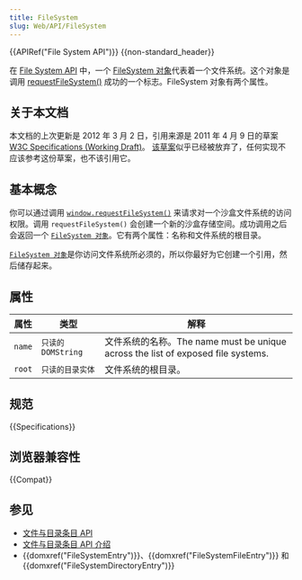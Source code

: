 ```yaml
---
title: FileSystem
slug: Web/API/FileSystem
---
```


{{APIRef("File System API")}} {{non-standard_header}}

在 [File System API](/zh-CN/DOM/File_API/File_System_API) 中，一个 [FileSystem 对象](/zh-CN/DOM/File_API/File_System_API/FileSystem)代表着一个文件系统。这个对象是调用 [requestFileSystem()](/zh-CN/docs/Web/API/LocalFileSystem#requestFileSystem) 成功的一个标志。FileSystem 对象有两个属性。

## 关于本文档

本文档的上次更新是 2012 年 3 月 2 日，引用来源是 2011 年 4 月 9 日的草案 [W3C Specifications (Working Draft)](https://www.w3.org/TR/2011/WD-file-system-api-20110419/)。
[该草案](https://www.w3.org/TR/file-system-api/)似乎已经被放弃了，任何实现不应该参考这份草案，也不该引用它。

## 基本概念

你可以通过调用 [`window.requestFileSystem()`](/zh-CN/docs/Web/API/LocalFileSystem#requestFileSystem) 来请求对一个沙盒文件系统的访问权限。调用 `requestFileSystem()` 会创建一个新的沙盒存储空间。成功调用之后会返回一个 [`FileSystem 对象`](/zh-CN/DOM/File_API/File_System_API/FileSystem)。它有两个属性：名称和文件系统的根目录。

[`FileSystem 对象`](/zh-CN/DOM/File_API/File_System_API/FileSystem)是你访问文件系统所必须的，所以你最好为它创建一个引用，然后储存起来。

## 属性

| 属性   | 类型               | 解释                                                                             |
| ------ | ------------------ | -------------------------------------------------------------------------------- |
| `name` | `只读的 DOMString` | 文件系统的名称。The name must be unique across the list of exposed file systems. |
| `root` | `只读的目录实体`   | 文件系统的根目录。                                                               |

## 规范

{{Specifications}}

## 浏览器兼容性

{{Compat}}

## 参见

- [文件与目录条目 API](/zh-CN/docs/Web/API/File_and_Directory_Entries_API)
- [文件与目录条目 API 介绍](/zh-CN/docs/Web/API/File_and_Directory_Entries_API/Introduction)
- {{domxref("FileSystemEntry")}}、{{domxref("FileSystemFileEntry")}} 和 {{domxref("FileSystemDirectoryEntry")}}
